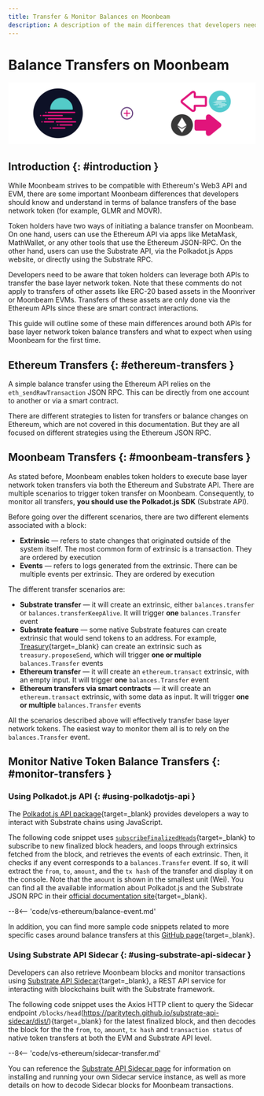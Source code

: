 ```yaml
---
title: Transfer & Monitor Balances on Moonbeam
description: A description of the main differences that developers need to understand in terms of the different balance transfers available on Moonbeam compared to Ethereum.
---
```


# Balance Transfers on Moonbeam

![Moonbeam v Ethereum - Transfers API Banner](/images/builders/get-started/eth-compare/transfers-api-banner.png)

## Introduction {: #introduction }

While Moonbeam strives to be compatible with Ethereum's Web3 API and EVM, there are some important Moonbeam differences that developers should know and understand in terms of balance transfers of the base network token (for example, GLMR and MOVR).

Token holders have two ways of initiating a balance transfer on Moonbeam. On one hand, users can use the Ethereum API via apps like MetaMask, MathWallet, or any other tools that use the Ethereum JSON-RPC. On the other hand, users can use the Substrate API, via the Polkadot.js Apps website, or directly using the Substrate RPC.

Developers need to be aware that token holders can leverage both APIs to transfer the base layer network token. Note that these comments do not apply to transfers of other assets like ERC-20 based assets in the Moonriver or Moonbeam EVMs. Transfers of these assets are only done via the Ethereum APIs since these are smart contract interactions.

This guide will outline some of these main differences around both APIs for base layer network token balance transfers and what to expect when using Moonbeam for the first time.

## Ethereum Transfers {: #ethereum-transfers }

A simple balance transfer using the Ethereum API relies on the `eth_sendRawTransaction` JSON RPC. This can be directly from one account to another or via a smart contract.

There are different strategies to listen for transfers or balance changes on Ethereum, which are not covered in this documentation. But they are all focused on different strategies using the Ethereum JSON RPC.

## Moonbeam Transfers {: #moonbeam-transfers }

As stated before, Moonbeam enables token holders to execute base layer network token transfers via both the Ethereum and Substrate API. There are multiple scenarios to trigger token transfer on Moonbeam. Consequently, to monitor all transfers, **you should use the Polkadot.js SDK** (Substrate API).

Before going over the different scenarios, there are two different elements associated with a block:

 - **Extrinsic** — refers to state changes that originated outside of the system itself. The most common form of extrinsic is a transaction. They are ordered by execution
 - **Events** — refers to logs generated from the extrinsic. There can be multiple events per extrinsic. They are ordered by execution

The different transfer scenarios are:

 - **Substrate transfer** — it will create an extrinsic, either `balances.transfer` or `balances.transferKeepAlive`. It will trigger **one** `balances.Transfer` event
 - **Substrate feature** — some native Substrate features can create extrinsic that would send tokens to an address. For example, [Treasury](/learn/features/treasury/){target=_blank} can create an extrinsic such as `treasury.proposeSend`, which will trigger **one or multiple** `balances.Transfer` events
 - **Ethereum transfer** — it will create an `ethereum.transact` extrinsic, with an empty input. It will trigger **one** `balances.Transfer` event
 - **Ethereum transfers via smart contracts** — it will create an `ethereum.transact` extrinsic, with some data as input. It will trigger **one or multiple** `balances.Transfer` events

All the scenarios described above will effectively transfer base layer network tokens. The easiest way to monitor them all is to rely on the `balances.Transfer` event.

## Monitor Native Token Balance Transfers {: #monitor-transfers }

### Using Polkadot.js API {: #using-polkadotjs-api }

The [Polkadot.js API package](https://polkadot.js.org/docs/api/start){target=_blank} provides developers a way to interact with Substrate chains using JavaScript.

The following code snippet uses [`subscribeFinalizedHeads`](https://polkadot.js.org/docs/substrate/rpc/#subscribefinalizedheads-header){target=_blank} to subscribe to new finalized block headers, and loops through extrinsics fetched from the block, and retrieves the events of each extrinsic. Then, it checks if any event corresponds to a `balances.Transfer` event. If so, it will extract the `from`, `to`, `amount`, and the `tx hash` of the transfer and display it on the console. Note that the `amount` is shown in the smallest unit (Wei).  You can find all the available information about Polkadot.js and the Substrate JSON RPC in their [official documentation site](https://polkadot.js.org/docs/substrate/rpc){target=_blank}.

--8<-- 'code/vs-ethereum/balance-event.md'

In addition, you can find more sample code snippets related to more specific cases around balance transfers at this [GitHub page](https://gist.github.com/crystalin/b2ce44a208af60d62b5ecd1bad513bce){target=_blank}.

### Using Substrate API Sidecar {: #using-substrate-api-sidecar }

Developers can also retrieve Moonbeam blocks and monitor transactions using [Substrate API Sidecar](https://github.com/paritytech/substrate-api-sidecar){target=_blank}, a REST API service for interacting with blockchains built with the Substrate framework. 

The following code snippet uses the Axios HTTP client to query the Sidecar endpoint `/blocks/head`(https://paritytech.github.io/substrate-api-sidecar/dist/){target=_blank} for the latest finalized block, and then decodes the block for the the `from`, `to`, `amount`, `tx hash` and `transaction status` of native token transfers at both the EVM and Substrate API level. 

--8<-- 'code/vs-ethereum/sidecar-transfer.md'

You can reference the [Substrate API Sidecar page](/builders/build/substrate-api/sidecar/) for information on installing and running your own Sidecar service instance, as well as more details on how to decode Sidecar blocks for Moonbeam transactions. 



